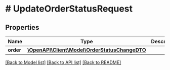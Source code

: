 # # UpdateOrderStatusRequest

## Properties

Name | Type | Description | Notes
------------ | ------------- | ------------- | -------------
**order** | [**\OpenAPI\Client\Model\OrderStatusChangeDTO**](OrderStatusChangeDTO.md) |  |

[[Back to Model list]](../../README.md#models) [[Back to API list]](../../README.md#endpoints) [[Back to README]](../../README.md)
